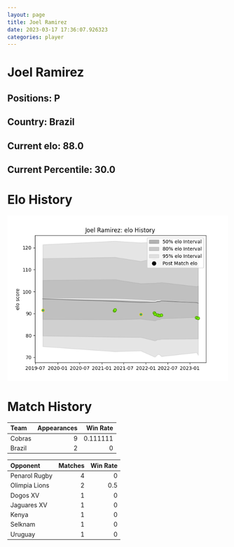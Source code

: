 ```yaml
---  
layout: page  
title: Joel Ramirez  
date: 2023-03-17 17:36:07.926323  
categories: player  
---
```

# Joel Ramirez

## Positions: P

## Country: Brazil

## Current elo: 88.0

## Current Percentile: 30.0

# Elo History


![elo history](history_JoelRamirez.png)
# Match History


| Team   |   Appearances |   Win Rate |
|:-------|--------------:|-----------:|
| Cobras |             9 |   0.111111 |
| Brazil |             2 |   0        |

| Opponent      |   Matches |   Win Rate |
|:--------------|----------:|-----------:|
| Penarol Rugby |         4 |        0   |
| Olimpia Lions |         2 |        0.5 |
| Dogos XV      |         1 |        0   |
| Jaguares XV   |         1 |        0   |
| Kenya         |         1 |        0   |
| Selknam       |         1 |        0   |
| Uruguay       |         1 |        0   |